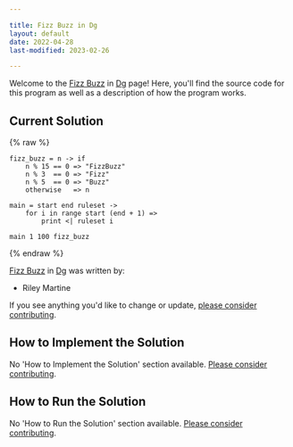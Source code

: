 ```yaml
---

title: Fizz Buzz in Dg
layout: default
date: 2022-04-28
last-modified: 2023-02-26

---
```


Welcome to the [Fizz Buzz](https://sampleprograms.io/projects/fizz-buzz) in [Dg](https://sampleprograms.io/languages/dg) page! Here, you'll find the source code for this program as well as a description of how the program works.

## Current Solution

{% raw %}

```dg
fizz_buzz = n -> if
    n % 15 == 0 => "FizzBuzz"
    n % 3  == 0 => "Fizz"
    n % 5  == 0 => "Buzz"
    otherwise   => n

main = start end ruleset ->
    for i in range start (end + 1) =>
        print <| ruleset i

main 1 100 fizz_buzz
```

{% endraw %}

[Fizz Buzz](https://sampleprograms.io/projects/fizz-buzz) in [Dg](https://sampleprograms.io/languages/dg) was written by:

- Riley Martine

If you see anything you'd like to change or update, [please consider contributing](https://github.com/TheRenegadeCoder/sample-programs).

## How to Implement the Solution

No 'How to Implement the Solution' section available. [Please consider contributing](https://github.com/TheRenegadeCoder/sample-programs-website).

## How to Run the Solution

No 'How to Run the Solution' section available. [Please consider contributing](https://github.com/TheRenegadeCoder/sample-programs-website).